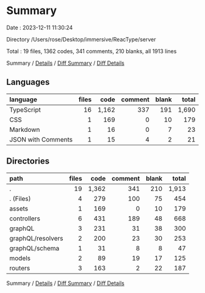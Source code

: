 # Summary

Date : 2023-12-11 11:30:24

Directory /Users/rose/Desktop/immersive/ReacType/server

Total : 19 files,  1362 codes, 341 comments, 210 blanks, all 1913 lines

Summary / [Details](details.md) / [Diff Summary](diff.md) / [Diff Details](diff-details.md)

## Languages
| language | files | code | comment | blank | total |
| :--- | ---: | ---: | ---: | ---: | ---: |
| TypeScript | 16 | 1,162 | 337 | 191 | 1,690 |
| CSS | 1 | 169 | 0 | 10 | 179 |
| Markdown | 1 | 16 | 0 | 7 | 23 |
| JSON with Comments | 1 | 15 | 4 | 2 | 21 |

## Directories
| path | files | code | comment | blank | total |
| :--- | ---: | ---: | ---: | ---: | ---: |
| . | 19 | 1,362 | 341 | 210 | 1,913 |
| . (Files) | 4 | 279 | 100 | 75 | 454 |
| assets | 1 | 169 | 0 | 10 | 179 |
| controllers | 6 | 431 | 189 | 48 | 668 |
| graphQL | 3 | 231 | 31 | 38 | 300 |
| graphQL/resolvers | 2 | 200 | 23 | 30 | 253 |
| graphQL/schema | 1 | 31 | 8 | 8 | 47 |
| models | 2 | 89 | 19 | 17 | 125 |
| routers | 3 | 163 | 2 | 22 | 187 |

Summary / [Details](details.md) / [Diff Summary](diff.md) / [Diff Details](diff-details.md)